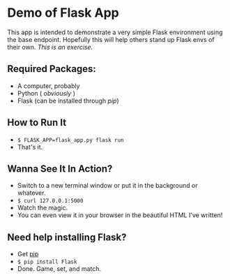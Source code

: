 # Demo of Flask App

This app is intended to demonstrate a very simple Flask environment using the
base endpoint. Hopefully this will help others stand up Flask envs of their
own. _This is an exercise._

## Required Packages:
- A computer, probably
- Python ( _obviously_ )
- Flask (can be installed through _pip_)

## How to Run It
- `$ FLASK_APP=flask_app.py flask run`
- That's it.

## Wanna See It In Action?
- Switch to a new terminal window or put it in the background or whatever.
- `$ curl 127.0.0.1:5000`
- Watch the magic.
- You can even view it in your browser in the beautiful HTML I've written!

## Need help installing Flask?
- Get [pip](https://pip.pypa.io/en/stable/installing/ "It's freakin' lit!")
- `$ pip install Flask`
- Done. Game, set, and match.
